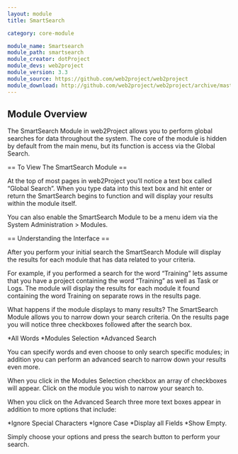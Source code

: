 ```yaml
---
layout: module
title: SmartSearch

category: core-module

module_name: Smartsearch
module_path: smartsearch
module_creator: dotProject
module_devs: web2project
module_version: 3.3
module_source: https://github.com/web2project/web2project
module_download: http://github.com/web2project/web2project/archive/master.zip
---
```


## Module Overview

The SmartSearch Module in web2Project allows you to perform global searches for data throughout the system. The core of the module is hidden by default from the main menu, but its function is access via the Global Search.

== To View The SmartSearch Module ==

At the top of most pages in web2Project you’ll notice a text box called “Global Search”. When you type data into this text box and hit enter or return the SmartSearch begins to function and will display your results within the module itself.

You can also enable the SmartSearch Module to be a menu idem via the System Administration > Modules.


== Understanding the Interface ==

After you perform your initial search the SmartSearch Module will display the results for each module that has data related to your criteria.

For example, if you performed a search for the word “Training” lets assume that you have a project containing the word “Training” as well as Task or Logs. The module will display the results for each module it found containing the word Training on separate rows in the results page.

What happens if the module displays to many results? The SmartSearch Module allows you to narrow down your search criteria. On the results page you will notice three checkboxes followed after the search box.

*All Words
*Modules Selection
*Advanced Search

You can specify words and even choose to only search specific modules; in addition you can perform an advanced search to narrow down your results even more.

When you click in the Modules Selection checkbox an array of checkboxes will appear. Click on the module you wish to narrow your search to.

When you click on the Advanced Search three more text boxes appear in addition to more options that include:

*Ignore Special Characters
*Ignore Case
*Display all Fields
*Show Empty.

Simply choose your options and press the search button to perform your search.
